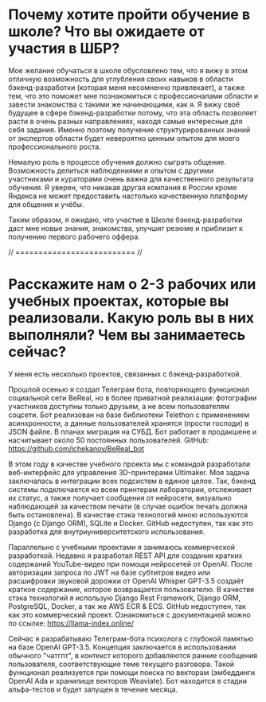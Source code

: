 # Почему хотите пройти обучение в школе? Что вы ожидаете от участия в ШБР?

Мое желание обучаться в школе обусловлено тем, что я вижу в этом отличную возможность для углубления своих навыков в области бэкенд-разработки (которая меня несомненно привлекает), а также тем, что это поможет мне познакомиться с профессионалами области и завести знакомства с такими же начинающими, как я.
Я вижу своё будущее в сфере бэкенд-разработки потому, что эта область позволяет расти в очень разных направлениях, находя самые интересные для себя задания. Именно поэтому получение структурированных знаний от экспертов области будет невероятно ценным опытом для моего профессионального роста.

Немалую роль в процессе обучения должно сыграть общение. Возможность делиться наблюдениями и опытом с другими участниками и кураторами очень важна для качественного результата обучения. Я уверен, что никакая другая компания в России кроме Яндекса не может предоставить настолько качественную платформу для общения и учёбы.

Таким образом, я ожидаю, что участие в Школе бэкенд-разработки даст мне новые знания, знакомства, улучшит резюме и приблизит к получению первого рабочего оффера.

// ========================== //

# Расскажите нам о 2-3 рабочих или учебных проектах, которые вы реализовали. Какую роль вы в них выполняли? Чем вы занимаетесь сейчас?

У меня есть несколько проектов, связанных с бэкенд-разработкой. 

Прошлой осенью я создал Телеграм бота, повторяющего функционал социальной сети BeReal, но в более приватной реализации: фотографии участников доступны только друзьям, а не всем пользователям соцсети. Бот реализован на базе библиотеки Telethon с применением асинхронности, а данные пользователей хранятся (прости господи) в JSON файле. В планах миграция на СУБД. Бот работает в продакшене и насчитывает около 50 постоянных пользователей. GitHub: https://github.com/ichekanov/BeReal_bot

В этом году в качестве учебного проекта мы с командой разработали веб-интерфейс для управления 3D-принтерами Ultimaker. Моя задача заключалась в интеграции всех подсистем в единое целое. Так, бэкенд системы подключается ко всем принтерам лаборатории, отслеживает их статус, а также получает сообщения от нейросети, визуально наблюдающей за качеством печати (в случае ошибок печать должна быть остановлена). В качестве стэка технологий мною используются Django (с Django ORM), SQLite и Docker. GitHub недоступен, так как это разработка для внутриуниверситетского использования.

Параллельно с учебными проектами я занимаюсь коммерческой разработкой. Недавно я разработал REST API для создания кратких содержаний YouTube-видео при помощи нейросетей от OpenAI. После авторизации запроса по JWT на базе субтитров видео или расшифровки звуковой дорожки от OpenAI Whisper GPT-3.5 создаёт краткое содержание, которое возвращается пользователю. В качестве стэка технологий я использую Django Rest Framework, Django ORM, PostgreSQL, Docker, а так же AWS ECR & ECS. GitHub недоступен, так как это коммерческий проект. Ознакомиться с документацией можно по ссылке: https://llama-index.online/

Сейчас я разрабатываю Телеграм-бота психолога с глубокой памятью на базе OpenAI GPT-3.5. Концепция заключается в использовании обычного "чатгпт", в контекст которого добавляются ранние сообщения пользователя, соответствующие теме текущего разговора. Такой функционал реализуется при помощи поиска по векторам (эмбеддинги OpenAI Ada и хранилище векторов Weaviate). Бот находится в стадии альфа-тестов и будет запущен в течение месяца.
